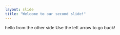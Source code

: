 ```yaml
---
layout: slide
title: "Welcome to our second slide!"
---
```

hello from the other side
Use the left arrow to go back!
